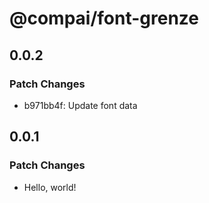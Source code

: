 # @compai/font-grenze

## 0.0.2

### Patch Changes

- b971bb4f: Update font data

## 0.0.1

### Patch Changes

- Hello, world!
